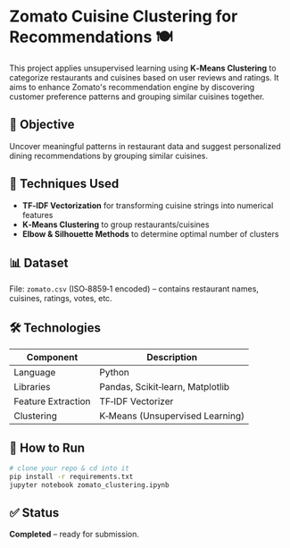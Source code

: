 # Zomato Cuisine Clustering for Recommendations 🍽️

This project applies unsupervised learning using **K‑Means Clustering** to categorize restaurants and cuisines based on user reviews and ratings. It aims to enhance Zomato's recommendation engine by discovering customer preference patterns and grouping similar cuisines together.

## 📌 Objective
Uncover meaningful patterns in restaurant data and suggest personalized dining recommendations by grouping similar cuisines.

## 🧠 Techniques Used
- **TF‑IDF Vectorization** for transforming cuisine strings into numerical features  
- **K‑Means Clustering** to group restaurants/cuisines  
- **Elbow & Silhouette Methods** to determine optimal number of clusters  

## 📊 Dataset
File: `zomato.csv` (ISO‑8859‑1 encoded) – contains restaurant names, cuisines, ratings, votes, etc.

## 🛠️ Technologies
| Component          | Description                     |
|--------------------|---------------------------------|
| Language           | Python                          |
| Libraries          | Pandas, Scikit‑learn, Matplotlib|
| Feature Extraction | TF‑IDF Vectorizer               |
| Clustering         | K‑Means (Unsupervised Learning) |

## 🧪 How to Run
```bash
# clone your repo & cd into it
pip install -r requirements.txt
jupyter notebook zomato_clustering.ipynb
```

## ✅ Status
**Completed** – ready for submission.
